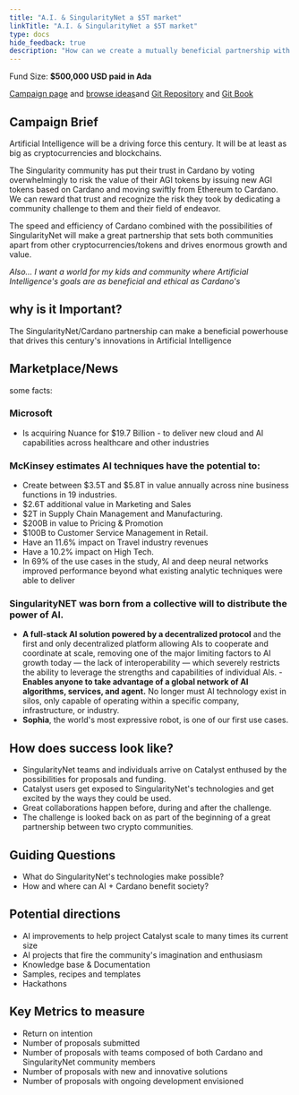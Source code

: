 ```yaml
---
title: "A.I. & SingularityNet a $5T market"
linkTitle: "A.I. & SingularityNet a $5T market"
type: docs
hide_feedback: true
description: "How can we create a mutually beneficial partnership with SingularityNet and other A.I. developers and researchers?"
---
```

Fund Size: **$500,000 USD paid in Ada**

[Campaign page](https://cardano.ideascale.com/a/campaign-home/26247) and [browse ideas](https://cardano.ideascale.com/a/ideas/top/campaign-filter/byids/campaigns/26247/stage/unspecified)and [Git Repository](https://github.com/Catalyst-Challenges/F7-AI-SingularityNet) and [Git Book](https://quality-assurance-dao.gitbook.io/catalyst-fund-7-challenges/fund-7/a.i.-and-singularitynet-a-usd5t-market)

## Campaign Brief
Artificial Intelligence will be a driving force this century. It will be at least as big as cryptocurrencies and blockchains.

The Singularity community has put their trust in Cardano by voting overwhelmingly to risk the value of their AGI tokens by issuing new AGI tokens based on Cardano and moving swiftly from Ethereum to Cardano. We can reward that trust and recognize the risk they took by dedicating a community challenge to them and their field of endeavor.

The speed and efficiency of Cardano combined with the possibilities of SingularityNet will make a great partnership that sets both communities apart from other cryptocurrencies/tokens and drives enormous growth and value.

*Also… I want a world for my kids and community where Artificial Intelligence's goals are as beneficial and ethical as Cardano's*

## why is it Important?
The SingularityNet/Cardano partnership can make a beneficial powerhouse that drives this century's innovations in Artificial Intelligence

## Marketplace/News

some facts:

### Microsoft
- Is acquiring Nuance for $19.7 Billion - to deliver new cloud and AI capabilities across healthcare and other industries

### **McKinsey** estimates AI techniques have the potential to:
- Create between $3.5T and $5.8T in value annually across nine business functions in 19 industries.
- $2.6T additional value in Marketing and Sales
- $2T in Supply Chain Management and Manufacturing.
- $200B in value to Pricing & Promotion
- $100B to Customer Service Management in Retail.
- Have an 11.6% impact on Travel industry revenues
- Have a 10.2% impact on High Tech.
- In 69% of the use cases in the study, AI and deep neural networks improved performance beyond what existing analytic techniques were able to deliver

### **SingularityNET** was born from a collective will to distribute the power of AI.
- **A full-stack AI solution powered by a decentralized protocol** and the first and only decentralized platform allowing AIs to cooperate and coordinate at scale, removing one of the major limiting factors to AI growth today — the lack of interoperability — which severely restricts the ability to leverage the strengths and capabilities of individual AIs.
-**Enables anyone to take advantage of a global network of AI algorithms, services, and agent.** No longer must AI technology exist in silos, only capable of operating within a specific company, infrastructure, or industry.
- **Sophia**, the world's most expressive robot, is one of our first use cases.



## How does success look like?
- SingularityNet teams and individuals arrive on Catalyst enthused by the possibilities for proposals and funding.
- Catalyst users get exposed to SingularityNet's technologies and get excited by the ways they could be used.
- Great collaborations happen before, during and after the challenge.
- The challenge is looked back on as part of the beginning of a great partnership between two crypto communities.

## Guiding Questions
- What do SingularityNet's technologies make possible?
- How and where can AI + Cardano benefit society?

## Potential directions
- AI improvements to help project Catalyst scale to many times its current size
- AI projects that fire the community's imagination and enthusiasm
- Knowledge base & Documentation
- Samples, recipes and templates
- Hackathons

## Key Metrics to measure
- Return on intention
- Number of proposals submitted
- Number of proposals with teams composed of both Cardano and SingularityNet community members
- Number of proposals with new and innovative solutions
- Number of proposals with ongoing development envisioned

